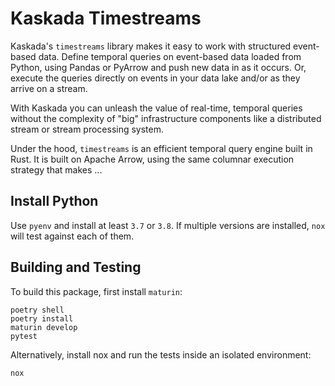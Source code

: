 # Kaskada Timestreams

<!-- start elevator-pitch -->
Kaskada's `timestreams` library makes it easy to work with structured event-based data.
Define temporal queries on event-based data loaded from Python, using Pandas or PyArrow and push new data in as it occurs.
Or, execute the queries directly on events in your data lake and/or as they arrive on a stream.

With Kaskada you can unleash the value of real-time, temporal queries without the complexity of "big" infrastructure components like a distributed stream or stream processing system.

Under the hood, `timestreams` is an efficient temporal query engine built in Rust.
It is built on Apache Arrow, using the same columnar execution strategy that makes ...

<!-- end elevator-pitch -->

## Install Python

Use `pyenv` and install at least `3.7` or `3.8`.
If multiple versions are installed, `nox` will test against each of them.

## Building and Testing

To build this package, first install `maturin`:

```shell
poetry shell
poetry install
maturin develop
pytest
```

Alternatively, install nox and run the tests inside an isolated environment:

```shell
nox
```
